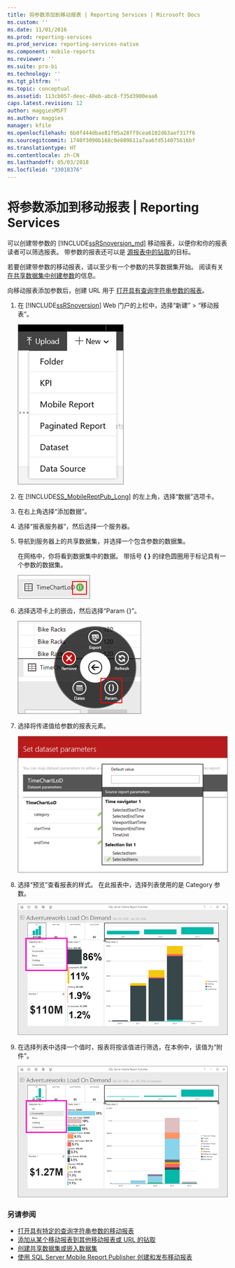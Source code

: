 ```yaml
---
title: 将参数添加到移动报表 | Reporting Services | Microsoft Docs
ms.custom: ''
ms.date: 11/01/2016
ms.prod: reporting-services
ms.prod_service: reporting-services-native
ms.component: mobile-reports
ms.reviewer: ''
ms.suite: pro-bi
ms.technology: ''
ms.tgt_pltfrm: ''
ms.topic: conceptual
ms.assetid: 113cb057-deec-40eb-abc8-f35d3900eaa6
caps.latest.revision: 12
author: maggiesMSFT
ms.author: maggies
manager: kfile
ms.openlocfilehash: 6b0f444dbae81f05a28ff9cea6102d63aef317f6
ms.sourcegitcommit: 1740f3090b168c0e809611a7aa6fd514075616bf
ms.translationtype: HT
ms.contentlocale: zh-CN
ms.lasthandoff: 05/03/2018
ms.locfileid: "33018376"
---
```

# <a name="add-parameters-to-a-mobile-report--reporting-services"></a>将参数添加到移动报表 | Reporting Services
可以创建带参数的 [!INCLUDE[ssRSnoversion_md](../../includes/ssrsnoversion-md.md)] 移动报表，以便你和你的报表读者可以筛选报表。 带参数的报表还可以是 [源报表中的钻取](../../reporting-services/mobile-reports/add-drillthrough-from-a-mobile-report-to-other-mobile-reports-or-urls.md)的目标。 

若要创建带参数的移动报表，请以至少有一个参数的共享数据集开始。 阅读有关 [在共享数据集中创建参数](../../reporting-services/report-data/create-a-shared-dataset-or-embedded-dataset-report-builder-and-ssrs.md)的信息。  

向移动报表添加参数后，创建 URL 用于 [打开具有查询字符串参数的报表](../../reporting-services/mobile-reports/open-a-mobile-report-with-specific-query-string-parameters-reporting-services.md)。

1. 在 [!INCLUDE[ssRSnoversion](../../includes/ssrsnoversion.md)] Web 门户的上栏中，选择“新建” > “移动报表”。  
  
   ![PBI_SSMRP_NewMenu](../../reporting-services/mobile-reports/media/pbi-ssmrp-newmenu.png)  
     
2. 在 [!INCLUDE[SS_MobileReptPub_Long](../../includes/ss-mobilereptpub-long.md)] 的左上角，选择“数据”选项卡。   
  
3. 在右上角选择“添加数据”。  
  
4. 选择“报表服务器”，然后选择一个服务器。  
  
5. 导航到服务器上的共享数据集，并选择一个包含参数的数据集。  
  
   在网格中，你将看到数据集中的数据。 带括号 **{ }** 的绿色圆圈用于标记具有一个参数的数据集。  
     
   ![SSMRP_PforParam](../../reporting-services/mobile-reports/media/ssmrp-pforparam.png)  
  
6. 选择选项卡上的嵌齿，然后选择“Param {}”。  
  
   ![SSMRP_ParamWheel](../../reporting-services/mobile-reports/media/ssmrp-paramwheel.png)  
  
7. 选择将传递值给参数的报表元素。  
  
   ![SSMRP_SetParam](../../reporting-services/mobile-reports/media/ssmrp-setparam.png)  
     
8. 选择“预览”查看报表的样式。 在此报表中，选择列表使用的是 Category 参数。

   ![sql-server-mobile-report-publisher-Selection-List-View-No-Selection](../../reporting-services/mobile-reports/media/sql-server-mobile-report-publisher-selection-list-view-no-selection.png) 
   
9. 在选择列表中选择一个值时，报表将按该值进行筛选，在本例中，该值为“附件”。

   ![sql-server-mobile-report-publisher-Selection-List-Category-Selected](../../reporting-services/mobile-reports/media/sql-server-mobile-report-publisher-selection-list-category-selected.png)   
  
### <a name="see-also"></a>另请参阅  
-  [打开具有特定的查询字符串参数的移动报表](../../reporting-services/mobile-reports/open-a-mobile-report-with-specific-query-string-parameters-reporting-services.md)
-  [添加从某个移动报表到其他移动报表或 URL 的钻取](../../reporting-services/mobile-reports/add-drillthrough-from-a-mobile-report-to-other-mobile-reports-or-urls.md)
-  [创建共享数据集或嵌入数据集](../../reporting-services/report-data/create-a-shared-dataset-or-embedded-dataset-report-builder-and-ssrs.md)
- [使用 SQL Server Mobile Report Publisher 创建和发布移动报表](../../reporting-services/mobile-reports/create-mobile-reports-with-sql-server-mobile-report-publisher.md)  
  
  

